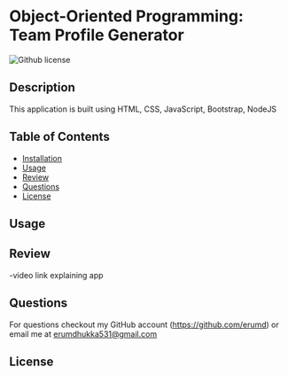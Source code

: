# Object-Oriented Programming: Team Profile Generator

![Github license](https://img.shields.io/badge/license-MIT-yellow.svg)

## Description

This application is built using HTML, CSS, JavaScript, Bootstrap, NodeJS

## Table of Contents

- [Installation](#installation)
- [Usage](#usage)
- [Review](#review)
- [Questions](#questions)
- [License](#license)

## Usage

## Review

-video link explaining app

## Questions
For questions checkout my GitHub account (https://github.com/erumd) or email me at erumdhukka531@gmail.com 

## License
